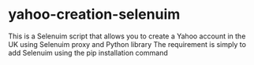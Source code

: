 # yahoo-creation-selenuim

This is a Selenuim script that allows you to create a Yahoo account in the UK using Selenuim proxy and Python library 
The requirement is simply to add Selenuim using the pip installation command
